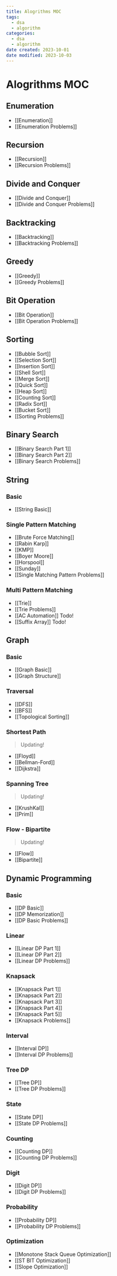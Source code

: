 ```yaml
---
title: Alogrithms MOC
tags:
  - dsa
  - algorithm
categories:
  - dsa
  - algorithm
date created: 2023-10-01
date modified: 2023-10-03
---
```


# Alogrithms MOC

## Enumeration

- [[Enumeration]]
- [[Enumeration Problems]]

## Recursion

- [[Recursion]]
- [[Recursion Problems]]

## Divide and Conquer

- [[Divide and Conquer]]
- [[Divide and Conquer Problems]]

## Backtracking

- [[Backtracking]]
- [[Backtracking Problems]]

## Greedy

- [[Greedy]]
- [[Greedy Problems]]

## Bit Operation

- [[Bit Operation]]
- [[Bit Operation Problems]]

## Sorting

- [[Bubble Sort]]
- [[Selection Sort]]
- [[Insertion Sort]]
- [[Shell Sort]]
- [[Merge Sort]]
- [[Quick Sort]]
- [[Heap Sort]]
- [[Counting Sort]]
- [[Radix Sort]]
- [[Bucket Sort]]
- [[Sorting Problems]]

## Binary Search

- [[Binary Search Part 1]]
- [[Binary Search Part 2]]
- [[Binary Search Problems]]

## String

### Basic

- [[String Basic]]

### Single Pattern Matching

- [[Brute Force Matching]]
- [[Rabin Karp]]
- [[KMP]]
- [[Boyer Moore]]
- [[Horspool]]
- [[Sunday]]
- [[Single Matching Pattern Problems]]

### Multi Pattern Matching

- [[Trie]]
- [[Trie Problems]]
- [[AC Automation]] Todo!
- [[Suffix Array]] Todo!

## Graph

### Basic

- [[Graph Basic]]
- [[Graph Structure]]

### Traversal

- [[DFS]]
- [[BFS]]
- [[Topological Sorting]]

### Shortest Path

> Updating!

- [[Floyd]]
- [[Bellman-Ford]]
- [[Dijkstra]]

### Spanning Tree

> Updating!

- [[KrushKal]]
- [[Prim]]

### Flow - Bipartite

> Updating!

- [[Flow]]
- [[Bipartite]]

## Dynamic Programming

### Basic

- [[DP Basic]]
- [[DP Memorization]]
- [[DP Basic Problems]]

### Linear

- [[Linear DP Part 1]]
- [[Linear DP Part 2]]
- [[Linear DP Problems]]

### Knapsack

- [[Knapsack Part 1]]
- [[Knapsack Part 2]]
- [[Knapsack Part 3]]
- [[Knapsack Part 4]]
- [[Knapsack Part 5]]
- [[Knapsack Problems]]

### Interval

- [[Interval DP]]
- [[Interval DP Problems]]

### Tree DP

- [[Tree DP]]
- [[Tree DP Problems]]

### State

- [[State DP]]
- [[State DP Problems]]

### Counting

- [[Counting DP]]
- [[Counting DP Problems]]

### Digit

- [[Digit DP]]
- [[Digit DP Problems]]

### Probability

- [[Probability DP]]
- [[Probability DP Problems]]

### Optimization

- [[Monotone Stack Queue Optimization]]
- [[ST BIT Optimization]]
- [[Slope Optimization]]

